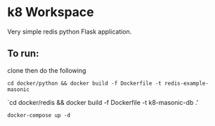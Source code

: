 # k8 Workspace

Very simple redis python Flask application.



## To run:

clone then do the following

`cd docker/python && docker build -f Dockerfile -t redis-example-masonic`


`cd docker/redis && docker build -f Dockerfile -t k8-masonic-db .'

`docker-compose up -d`
